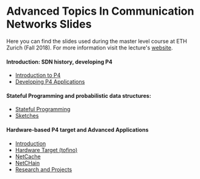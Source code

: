 # Advanced Topics In Communication Networks Slides

Here you can find the slides used during the master level course at ETH
Zurich (Fall 2018). For more information visit the lecture's [website](https://adv-net.ethz.ch/).

#### Introduction: SDN history, developing P4

* [Introduction to P4](./01_intro.pdf)
* [Developing P4 Applications](./02_p4_env.pdf)

#### Stateful Programming and probabilistic data structures:

* [Stateful Programming](./03_stateful.pdf)
* [Sketches](./04_sketch.pdf)

#### Hardware-based P4 target and Advanced Applications

* [Introduction](./05_p4_hw_apps1.pdf)
* [Hardware Target (tofino)](./05_p4_d2_2017_programmable_data_plane_at_terabit_speeds.pdf)
* [NetCache](./05_SOSP17_NetCache_slides.pdf)
* [NetCHain](./05_NSDI18_NetChain_slides.pdf)
* [Research and Projects](./07_p4_research_projects.pdf)
